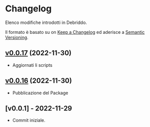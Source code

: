 # Changelog
Elenco modifiche introdotti in Debriddo.

Il formato è basato su on [Keep a Changelog](https://keepachangelog.com/en/1.0.0/) ed aderisce a [Semantic Versioning](https://semver.org/spec/v2.0.0.html).

## [v0.0.17](https://github.com/Ogekuri/debriddo/compare/v0.0.16...v0.0.17) (2022-11-30)

- Aggiornati li scripts

## [v0.0.16](https://github.com/Ogekuri/debriddo/compare/v0.0.15...v0.0.16) (2022-11-30)

- Pubblicazione del Package

## [v0.0.1] - 2022-11-29

- Commit iniziale.


